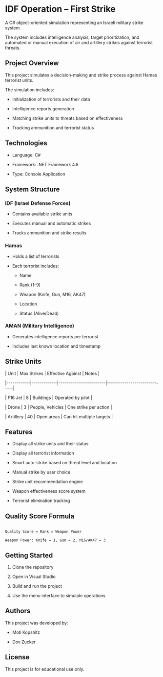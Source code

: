 
# IDF Operation – First Strike


A C# object-oriented simulation representing an Israeli military strike system.  

The system includes intelligence analysis, target prioritization, and automated or manual execution of air and artillery strikes against terrorist threats.


## Project Overview


This project simulates a decision-making and strike process against Hamas terrorist units.  

The simulation includes:


- Initialization of terrorists and their data

- Intelligence reports generation

- Matching strike units to threats based on effectiveness

- Tracking ammunition and terrorist status


## Technologies


- Language: C#

- Framework: .NET Framework 4.8

- Type: Console Application


## System Structure


### IDF (Israel Defense Forces)

- Contains available strike units

- Executes manual and automatic strikes

- Tracks ammunition and strike results


### Hamas

- Holds a list of terrorists

- Each terrorist includes:

  - Name

  - Rank (1–9)

  - Weapon (Knife, Gun, M16, AK47)

  - Location

  - Status (Alive/Dead)


### AMAN (Military Intelligence)

- Generates intelligence reports per terrorist

- Includes last known location and timestamp


## Strike Units


| Unit       | Max Strikes | Effective Against     | Notes                        |

|------------|-------------|------------------------|------------------------------|

| F16 Jet    | 8           | Buildings              | Operated by pilot            |

| Drone      | 3           | People, Vehicles       | One strike per action        |

| Artillery  | 40          | Open areas             | Can hit multiple targets     |


## Features


- Display all strike units and their status

- Display all terrorist information

- Smart auto-strike based on threat level and location

- Manual strike by user choice

- Strike unit recommendation engine

- Weapon effectiveness score system

- Terrorist elimination tracking


## Quality Score Formula


```

Quality Score = Rank × Weapon Power

Weapon Power: Knife = 1, Gun = 2, M16/AK47 = 3

```


## Getting Started


1. Clone the repository

2. Open in Visual Studio

3. Build and run the project

4. Use the menu interface to simulate operations


## Authors


This project was developed by:


- Moti Kopshitz

- Dov Zucker


## License


This project is for educational use only.

